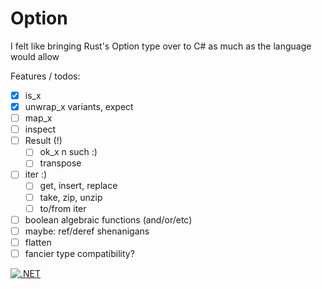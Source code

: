 # Option<CSharp>
I felt like bringing Rust's Option type over to C# as much as the language would allow

Features / todos:
- [x] is_x
- [x] unwrap_x variants, expect
- [ ] map_x
- [ ] inspect
- [ ] Result (!)
  - [ ] ok_x n such :)
  - [ ] transpose
- [ ] iter :)
  - [ ] get, insert, replace
  - [ ] take, zip, unzip
  - [ ] to/from iter
- [ ] boolean algebraic functions (and/or/etc)
- [ ] maybe: ref/deref shenanigans
- [ ] flatten
- [ ] fancier type compatibility?

[![.NET](https://github.com/OMGasm/csharp-options/actions/workflows/dotnet.yml/badge.svg?branch=main)](https://github.com/OMGasm/csharp-options/actions/workflows/dotnet.yml)
